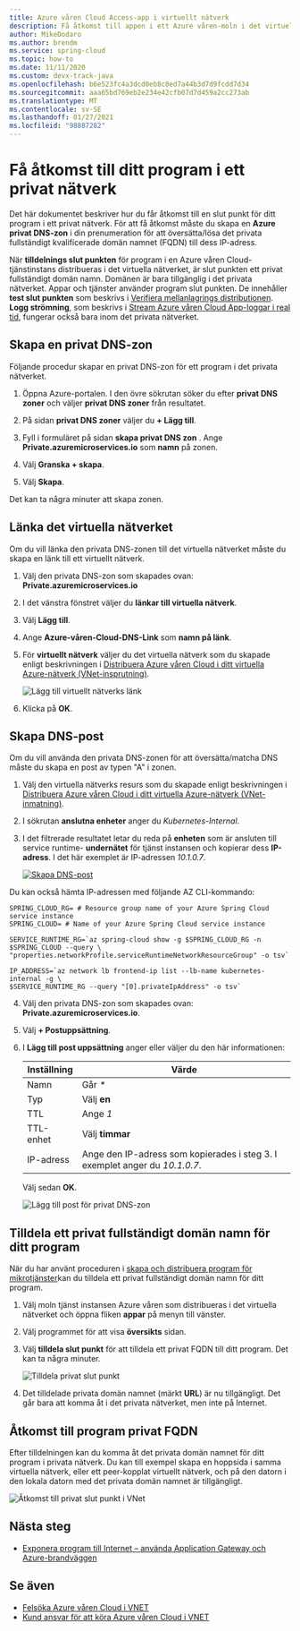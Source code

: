 ```yaml
---
title: Azure våren Cloud Access-app i virtuellt nätverk
description: Få åtkomst till appen i ett Azure våren-moln i det virtuella nätverket.
author: MikeDodaro
ms.author: brendm
ms.service: spring-cloud
ms.topic: how-to
ms.date: 11/11/2020
ms.custom: devx-track-java
ms.openlocfilehash: b6e523fc4a3dcd0eb8c8ed7a44b3d7d9fcdd7d34
ms.sourcegitcommit: aaa65bd769eb2e234e42cfb07d7d459a2cc273ab
ms.translationtype: MT
ms.contentlocale: sv-SE
ms.lasthandoff: 01/27/2021
ms.locfileid: "98887282"
---
```

# <a name="access-your-application-in-a-private-network"></a>Få åtkomst till ditt program i ett privat nätverk

Det här dokumentet beskriver hur du får åtkomst till en slut punkt för ditt program i ett privat nätverk.  För att få åtkomst måste du skapa en **Azure privat DNS-zon** i din prenumeration för att översätta/lösa det privata fullständigt kvalificerade domän namnet (FQDN) till dess IP-adress.

När **tilldelnings slut punkten** för program i en Azure våren Cloud-tjänstinstans distribueras i det virtuella nätverket, är slut punkten ett privat fullständigt domän namn. Domänen är bara tillgänglig i det privata nätverket. Appar och tjänster använder program slut punkten. De innehåller **test slut punkten** som beskrivs i [Verifiera mellanlagrings distributionen](spring-cloud-howto-staging-environment.md#verify-the-staging-deployment). **Logg strömning**, som beskrivs i [Stream Azure våren Cloud App-loggar i real tid](spring-cloud-howto-log-streaming.md), fungerar också bara inom det privata nätverket.

## <a name="create-a-private-dns-zone"></a>Skapa en privat DNS-zon

Följande procedur skapar en privat DNS-zon för ett program i det privata nätverket.

1. Öppna Azure-portalen. I den övre sökrutan söker du efter **privat DNS zoner** och väljer **privat DNS zoner** från resultatet.

2. På sidan **privat DNS zoner** väljer du **+ Lägg till**.

3. Fyll i formuläret på sidan **skapa privat DNS zon** . Ange **<span>Private.azuremicroservices.io</span>** som **namn** på zonen.

4. Välj **Granska + skapa**.

5. Välj **Skapa**.

Det kan ta några minuter att skapa zonen.

## <a name="link-the-virtual-network"></a>Länka det virtuella nätverket

Om du vill länka den privata DNS-zonen till det virtuella nätverket måste du skapa en länk till ett virtuellt nätverk.

1. Välj den privata DNS-zon som skapades ovan: **<span>Private.azuremicroservices.io</span>** 

2. I det vänstra fönstret väljer du **länkar till virtuella nätverk**.

3. Välj **Lägg till**.

4. Ange **Azure-våren-Cloud-DNS-Link** som **namn på länk**.

5. För **virtuellt nätverk** väljer du det virtuella nätverk som du skapade enligt beskrivningen i [Distribuera Azure våren Cloud i ditt virtuella Azure-nätverk (VNet-insprutning)](spring-cloud-tutorial-deploy-in-azure-virtual-network.md).

    ![Lägg till virtuellt nätverks länk](media/spring-cloud-access-app-vnet/add-virtual-network-link.png)

6. Klicka på **OK**.

## <a name="create-dns-record"></a>Skapa DNS-post

Om du vill använda den privata DNS-zonen för att översätta/matcha DNS måste du skapa en post av typen "A" i zonen.

1. Välj den virtuella nätverks resurs som du skapade enligt beskrivningen i [Distribuera Azure våren Cloud i ditt virtuella Azure-nätverk (VNet-inmatning)](spring-cloud-tutorial-deploy-in-azure-virtual-network.md).

2. I sökrutan **anslutna enheter** anger du *Kubernetes-Internal*.

3. I det filtrerade resultatet letar du reda på **enheten** som är ansluten till service runtime- **undernätet** för tjänst instansen och kopierar dess **IP-adress**. I det här exemplet är IP-adressen *10.1.0.7*.

    [![Skapa DNS-post ](media/spring-cloud-access-app-vnet/create-dns-record.png)](media/spring-cloud-access-app-vnet/create-dns-record.png)

Du kan också hämta IP-adressen med följande AZ CLI-kommando:

```azurecli
SPRING_CLOUD_RG= # Resource group name of your Azure Spring Cloud service instance
SPRING_CLOUD= # Name of your Azure Spring Cloud service instance

SERVICE_RUNTIME_RG=`az spring-cloud show -g $SPRING_CLOUD_RG -n $SPRING_CLOUD --query \
"properties.networkProfile.serviceRuntimeNetworkResourceGroup" -o tsv`

IP_ADDRESS=`az network lb frontend-ip list --lb-name kubernetes-internal -g \
$SERVICE_RUNTIME_RG --query "[0].privateIpAddress" -o tsv`
```

4. Välj den privata DNS-zon som skapades ovan: **<span>Private.azuremicroservices.io</span>**.

5. Välj **+ Postuppsättning**.

6. I **Lägg till post uppsättning** anger eller väljer du den här informationen:

    |Inställning     |Värde                                                                      |
    |------------|---------------------------------------------------------------------------|
    |Namn        |Går *\**                                                                 |
    |Typ        |Välj **en**                                                               |
    |TTL         |Ange *1*                                                                  |
    |TTL-enhet    |Välj **timmar**                                                           |
    |IP-adress  |Ange den IP-adress som kopierades i steg 3. I exemplet anger du *10.1.0.7*.    |

    Välj sedan **OK**.

    ![Lägg till post för privat DNS-zon](media/spring-cloud-access-app-vnet/private-dns-zone-add-record.png)

## <a name="assign-private-fqdn-for-your-application"></a>Tilldela ett privat fullständigt domän namn för ditt program

När du har använt proceduren i [skapa och distribuera program för mikrotjänster](spring-cloud-tutorial-deploy-in-azure-virtual-network.md)kan du tilldela ett privat fullständigt domän namn för ditt program.

1. Välj moln tjänst instansen Azure våren som distribueras i det virtuella nätverket och öppna fliken **appar** på menyn till vänster.

2. Välj programmet för att visa **översikts** sidan.

3. Välj **tilldela slut punkt** för att tilldela ett privat FQDN till ditt program. Det kan ta några minuter.

    ![Tilldela privat slut punkt](media/spring-cloud-access-app-vnet/assign-private-endpoint.png)

4. Det tilldelade privata domän namnet (märkt **URL**) är nu tillgängligt. Det går bara att komma åt i det privata nätverket, men inte på Internet.

## <a name="access-application-private-fqdn"></a>Åtkomst till program privat FQDN

Efter tilldelningen kan du komma åt det privata domän namnet för ditt program i privata nätverk. Du kan till exempel skapa en hoppsida i samma virtuella nätverk, eller ett peer-kopplat virtuellt nätverk, och på den datorn i den lokala datorn med det privata domän namnet är tillgängligt.

![Åtkomst till privat slut punkt i VNet](media/spring-cloud-access-app-vnet/access-private-endpoint.png)

## <a name="next-steps"></a>Nästa steg

- [Exponera program till Internet – använda Application Gateway och Azure-brandväggen](spring-cloud-expose-apps-gateway-azure-firewall.md)

## <a name="see-also"></a>Se även

- [Felsöka Azure våren Cloud i VNET](spring-cloud-troubleshooting-vnet.md)
- [Kund ansvar för att köra Azure våren Cloud i VNET](spring-cloud-vnet-customer-responsibilities.md)